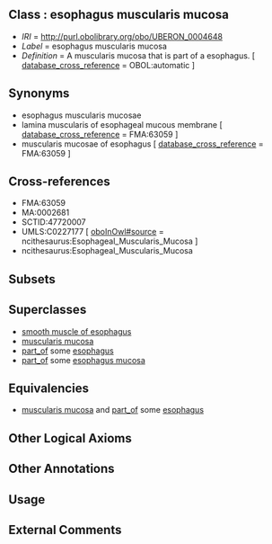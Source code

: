 
## Class : esophagus muscularis mucosa

 * *IRI* = http://purl.obolibrary.org/obo/UBERON_0004648
 * *Label* = esophagus muscularis mucosa
 * *Definition* = A muscularis mucosa that is part of a esophagus. [ [database_cross_reference](../../ef/oboInOwl#hasDbXref.md) = OBOL:automatic ]

## Synonyms

 * esophagus muscularis mucosae
 * lamina muscularis of esophageal mucous membrane [ [database_cross_reference](../../ef/oboInOwl#hasDbXref.md) = FMA:63059 ]
 * muscularis mucosae of esophagus [ [database_cross_reference](../../ef/oboInOwl#hasDbXref.md) = FMA:63059 ]

## Cross-references

 * FMA:63059
 * MA:0002681
 * SCTID:47720007
 * UMLS:C0227177 [ [oboInOwl#source](../../ce/oboInOwl#source.md) = ncithesaurus:Esophageal_Muscularis_Mucosa ]
 * ncithesaurus:Esophageal_Muscularis_Mucosa

## Subsets


## Superclasses

 * [smooth muscle of esophagus](../../UBERON/12/UBERON_0002112.md)
 * [muscularis mucosa](../../UBERON/76/UBERON_0006676.md)
 * [part_of](../../BFO/50/BFO_0000050.md) some [esophagus](../../UBERON/43/UBERON_0001043.md)
 * [part_of](../../BFO/50/BFO_0000050.md) some [esophagus mucosa](../../UBERON/69/UBERON_0002469.md)

## Equivalencies

 * [muscularis mucosa](../../UBERON/76/UBERON_0006676.md) and [part_of](../../BFO/50/BFO_0000050.md) some [esophagus](../../UBERON/43/UBERON_0001043.md)

## Other Logical Axioms


## Other Annotations


## Usage


## External Comments

